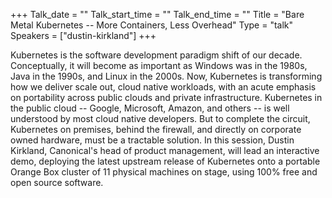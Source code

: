+++
Talk_date = ""
Talk_start_time = ""
Talk_end_time = ""
Title = "Bare Metal Kubernetes -- More Containers, Less Overhead"
Type = "talk"
Speakers = ["dustin-kirkland"]
+++


Kubernetes is the software development paradigm shift of our decade.
Conceptually, it will become as important as Windows was in the 1980s,
Java in the 1990s, and Linux in the 2000s.
Now, Kubernetes is transforming how we deliver scale out,
cloud native workloads, with an acute emphasis on portability across
public clouds and private infrastructure.
Kubernetes in the public cloud -- Google, Microsoft, Amazon,
and others -- is well understood by most cloud native
developers. But to complete the circuit, Kubernetes on premises,
behind the firewall, and directly on corporate owned hardware, must be
a tractable solution.
In this session, Dustin Kirkland, Canonical's head of product management,
will lead an interactive demo, deploying the latest upstream release of Kubernetes
onto a portable Orange Box cluster of 11 physical machines on stage,
using 100% free and open source software.


